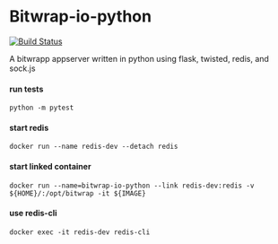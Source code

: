# Bitwrap-io-python

[![Build Status](https://travis-ci.org/bitwrap/bitwrap-io-python.svg?branch=master)](https://travis-ci.org/bitwrap/bitwrap-io-python)

A bitwrapp appserver written in python using flask, twisted, redis, and sock.js

#### run tests

    python -m pytest

#### start redis

    docker run --name redis-dev --detach redis

#### start linked container

    docker run --name=bitwrap-io-python --link redis-dev:redis -v ${HOME}/:/opt/bitwrap -it ${IMAGE}

#### use redis-cli

    docker exec -it redis-dev redis-cli
